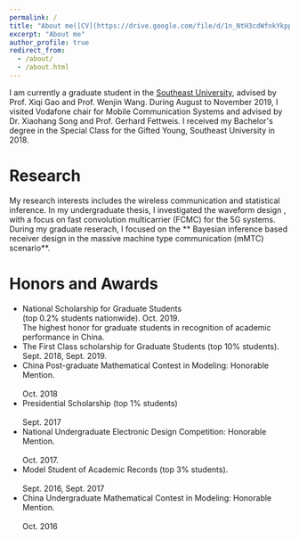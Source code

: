 ```yaml
---
permalink: /
title: "About me([CV](https://drive.google.com/file/d/1n_NtH3cdWfnkYkppEyw3R1cGSJm-vX2y/view))"
excerpt: "About me"
author_profile: true
redirect_from: 
  - /about/
  - /about.html
---
```


I am currently a graduate student in the [Southeast University](https://www.seu.edu.cn/english/), advised by Prof. Xiqi Gao and Prof. Wenjin Wang. During August to November 2019, I visited Vodafone chair for Mobile Communication Systems and advised by Dr. Xiaohang Song and Prof. Gerhard Fettweis. I received my Bachelor's degree in the Special Class for the Gifted Young, Southeast University in 2018. 

# Research
My research interests includes the wireless communication and statistical inference. In my undergraduate thesis, I investigated the waveform design , with a focus on fast convolution multicarrier (FCMC) for the 5G systems.  During my graduate reserach, I focused on the ** Bayesian inference based receiver design in the massive machine type communication (mMTC) scenario**.  


# Honors and Awards
* National Scholarship for Graduate Students 
<br> (top 0.2% students nationwide). Oct. 2019.
<br> The highest honor for graduate students in recognition of academic performance in China. 
* The First Class scholarship for Graduate Students (top 10% students). 
<br> Sept. 2018, Sept. 2019.
* China Post-graduate Mathematical Contest in Modeling: Honorable Mention.  
<br> Oct. 2018
* Presidential Scholarship (top 1% students)  
<br> Sept. 2017
* National Undergraduate Electronic Design Competition: Honorable Mention.   
<br> Oct. 2017.
* Model Student of Academic Records (top 3% students).   
<br> Sept. 2016, Sept. 2017
* China Undergraduate Mathematical Contest in Modeling: Honorable Mention.   
<br> Oct. 2016
